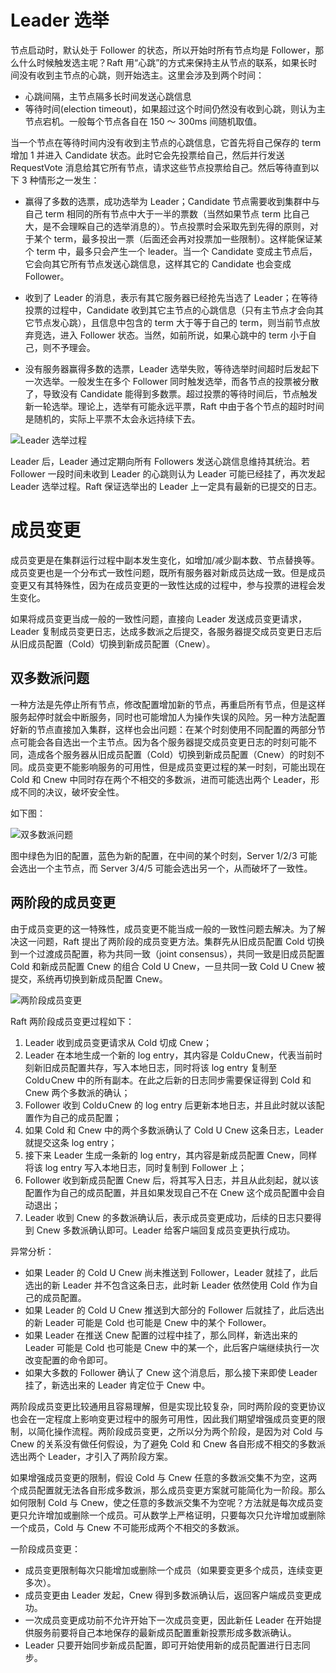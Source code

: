 # Leader 选举

节点启动时，默认处于 Follower 的状态，所以开始时所有节点均是 Follower，那么什么时候触发选主呢？Raft 用“心跳”的方式来保持主从节点的联系，如果长时间没有收到主节点的心跳，则开始选主。这里会涉及到两个时间：

- 心跳间隔，主节点隔多长时间发送心跳信息
- 等待时间(election timeout)，如果超过这个时间仍然没有收到心跳，则认为主节点宕机。一般每个节点各自在 150 ～ 300ms 间随机取值。

当一个节点在等待时间内没有收到主节点的心跳信息，它首先将自己保存的 term 增加 1 并进入 Candidate 状态。此时它会先投票给自己，然后并行发送 RequestVote 消息给其它所有节点，请求这些节点投票给自己。然后等待直到以下 3 种情形之一发生：

- 赢得了多数的选票，成功选举为 Leader；Candidate 节点需要收到集群中与自己 term 相同的所有节点中大于一半的票数（当然如果节点 term 比自己大，是不会理睬自己的选举消息的）。节点投票时会采取先到先得的原则，对于某个 term，最多投出一票（后面还会再对投票加一些限制）。这样能保证某个 term 中，最多只会产生一个 leader。当一个 Candidate 变成主节点后，它会向其它所有节点发送心跳信息，这样其它的 Candidate 也会变成 Follower。

- 收到了 Leader 的消息，表示有其它服务器已经抢先当选了 Leader；在等待投票的过程中，Candidate 收到其它主节点的心跳信息（只有主节点才会向其它节点发心跳），且信息中包含的 term 大于等于自己的 term，则当前节点放弃竞选，进入 Follower 状态。当然，如前所说，如果心跳中的 term 小于自己，则不予理会。

- 没有服务器赢得多数的选票，Leader 选举失败，等待选举时间超时后发起下一次选举。一般发生在多个 Follower 同时触发选举，而各节点的投票被分散了，导致没有 Candidate 能得到多数票。超过投票的等待时间后，节点触发新一轮选举。理论上，选举有可能永远平票，Raft 中由于各个节点的超时时间是随机的，实际上平票不太会永远持续下去。

![Leader 选举过程](https://s1.ax1x.com/2020/08/03/ad3wx1.png)

Leader 后，Leader 通过定期向所有 Followers 发送心跳信息维持其统治。若 Follower 一段时间未收到 Leader 的心跳则认为 Leader 可能已经挂了，再次发起 Leader 选举过程。Raft 保证选举出的 Leader 上一定具有最新的已提交的日志。

# 成员变更

成员变更是在集群运行过程中副本发生变化，如增加/减少副本数、节点替换等。成员变更也是一个分布式一致性问题，既所有服务器对新成员达成一致。但是成员变更又有其特殊性，因为在成员变更的一致性达成的过程中，参与投票的进程会发生变化。

如果将成员变更当成一般的一致性问题，直接向 Leader 发送成员变更请求，Leader 复制成员变更日志，达成多数派之后提交，各服务器提交成员变更日志后从旧成员配置（Cold）切换到新成员配置（Cnew）。

## 双多数派问题

一种方法是先停止所有节点，修改配置增加新的节点，再重启所有节点，但是这样服务起停时就会中断服务，同时也可能增加人为操作失误的风险。另一种方法配置好新的节点直接加入集群，这样也会出问题：在某个时刻使用不同配置的两部分节点可能会各自选出一个主节点。因为各个服务器提交成员变更日志的时刻可能不同，造成各个服务器从旧成员配置（Cold）切换到新成员配置（Cnew）的时刻不同。成员变更不能影响服务的可用性，但是成员变更过程的某一时刻，可能出现在 Cold 和 Cnew 中同时存在两个不相交的多数派，进而可能选出两个 Leader，形成不同的决议，破坏安全性。

如下图：

![双多数派问题](https://s1.ax1x.com/2020/08/06/agy7PP.png)

图中绿色为旧的配置，蓝色为新的配置，在中间的某个时刻，Server 1/2/3 可能会选出一个主节点，而 Server 3/4/5 可能会选出另一个，从而破坏了一致性。

## 两阶段的成员变更

由于成员变更的这一特殊性，成员变更不能当成一般的一致性问题去解决。为了解决这一问题，Raft 提出了两阶段的成员变更方法。集群先从旧成员配置 Cold 切换到一个过渡成员配置，称为共同一致（joint consensus），共同一致是旧成员配置 Cold 和新成员配置 Cnew 的组合 Cold U Cnew，一旦共同一致 Cold U Cnew 被提交，系统再切换到新成员配置 Cnew。

![两阶段成员变更](https://s1.ax1x.com/2020/08/06/ag6JZd.md.png)

Raft 两阶段成员变更过程如下：

1. Leader 收到成员变更请求从 Cold 切成 Cnew；
2. Leader 在本地生成一个新的 log entry，其内容是 Cold∪Cnew，代表当前时刻新旧成员配置共存，写入本地日志，同时将该 log entry 复制至 Cold∪Cnew 中的所有副本。在此之后新的日志同步需要保证得到 Cold 和 Cnew 两个多数派的确认；
3. Follower 收到 Cold∪Cnew 的 log entry 后更新本地日志，并且此时就以该配置作为自己的成员配置；
4. 如果 Cold 和 Cnew 中的两个多数派确认了 Cold U Cnew 这条日志，Leader 就提交这条 log entry；
5. 接下来 Leader 生成一条新的 log entry，其内容是新成员配置 Cnew，同样将该 log entry 写入本地日志，同时复制到 Follower 上；
6. Follower 收到新成员配置 Cnew 后，将其写入日志，并且从此刻起，就以该配置作为自己的成员配置，并且如果发现自己不在 Cnew 这个成员配置中会自动退出；
7. Leader 收到 Cnew 的多数派确认后，表示成员变更成功，后续的日志只要得到 Cnew 多数派确认即可。Leader 给客户端回复成员变更执行成功。

异常分析：

- 如果 Leader 的 Cold U Cnew 尚未推送到 Follower，Leader 就挂了，此后选出的新 Leader 并不包含这条日志，此时新 Leader 依然使用 Cold 作为自己的成员配置。
- 如果 Leader 的 Cold U Cnew 推送到大部分的 Follower 后就挂了，此后选出的新 Leader 可能是 Cold 也可能是 Cnew 中的某个 Follower。
- 如果 Leader 在推送 Cnew 配置的过程中挂了，那么同样，新选出来的 Leader 可能是 Cold 也可能是 Cnew 中的某一个，此后客户端继续执行一次改变配置的命令即可。
- 如果大多数的 Follower 确认了 Cnew 这个消息后，那么接下来即使 Leader 挂了，新选出来的 Leader 肯定位于 Cnew 中。

两阶段成员变更比较通用且容易理解，但是实现比较复杂，同时两阶段的变更协议也会在一定程度上影响变更过程中的服务可用性，因此我们期望增强成员变更的限制，以简化操作流程。两阶段成员变更，之所以分为两个阶段，是因为对 Cold 与 Cnew 的关系没有做任何假设，为了避免 Cold 和 Cnew 各自形成不相交的多数派选出两个 Leader，才引入了两阶段方案。

如果增强成员变更的限制，假设 Cold 与 Cnew 任意的多数派交集不为空，这两个成员配置就无法各自形成多数派，那么成员变更方案就可能简化为一阶段。那么如何限制 Cold 与 Cnew，使之任意的多数派交集不为空呢？方法就是每次成员变更只允许增加或删除一个成员。可从数学上严格证明，只要每次只允许增加或删除一个成员，Cold 与 Cnew 不可能形成两个不相交的多数派。

一阶段成员变更：

- 成员变更限制每次只能增加或删除一个成员（如果要变更多个成员，连续变更多次）。
- 成员变更由 Leader 发起，Cnew 得到多数派确认后，返回客户端成员变更成功。
- 一次成员变更成功前不允许开始下一次成员变更，因此新任 Leader 在开始提供服务前要将自己本地保存的最新成员配置重新投票形成多数派确认。
- Leader 只要开始同步新成员配置，即可开始使用新的成员配置进行日志同步。
